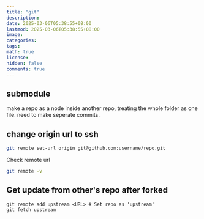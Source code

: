 ```yaml
---
title: "git"
description: 
date: 2025-03-06T05:38:55+08:00
lastmod: 2025-03-06T05:38:55+08:00
image: 
categories: 
tags: 
math: true
license: 
hidden: false
comments: true
---
```


## submodule
make a repo as a node inside another repo, treating the whole folder as one file.
need to make seperate commits.


## change origin url to ssh

```bash
git remote set-url origin git@github.com:username/repo.git
```
Check remote url
```bash
git remote -v
```

## Get update from other's repo after forked
```
git remote add upstream <URL> # Set repo as 'upstream'
git fetch upstream
```

